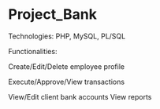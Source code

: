 # Project_Bank

Technologies: PHP, MySQL, PL/SQL

Functionalities:

Create/Edit/Delete employee profile

Execute/Approve/View transactions

View/Edit client bank accounts
View reports
